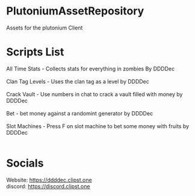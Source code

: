 # PlutoniumAssetRepository
Assets for the plutonium Client

# Scripts List
All Time Stats - Collects stats for everything in zombies By DDDDec<br /><br />
Clan Tag Levels - Uses the clan tag as a level by DDDDec<br /><br />
Crack Vault - Use numbers in chat to crack a vault filled with money by DDDDec<br /><br />
Bet - bet money against a randomint generator by DDDDec<br /><br />
Slot Machines - Press F on slot machine to bet some money with fruits by DDDDec<br /><br />

# Socials
Website: https://ddddec.clipst.one<br />
discord: https://discord.clipst.one
